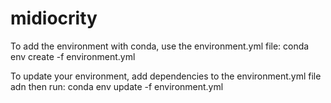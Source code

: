 # midiocrity

To add the environment with conda, use the environment.yml file:
conda env create -f environment.yml

To update your environment, add dependencies to the environment.yml file adn then run:
conda env update -f environment.yml